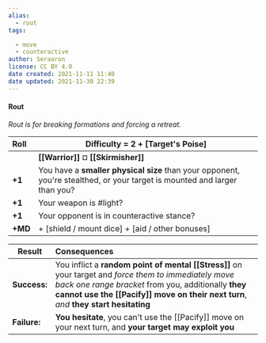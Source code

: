 ```yaml
---
alias:
  - rout
tags:

  - move
  - counteractive
author: Seraaron
license: CC BY 4.0
date created: 2021-11-11 11:40
date updated: 2021-11-30 22:39
---
```


#### Rout

_Rout is for breaking formations and forcing a retreat._

| Roll    | Difficulty = 2 + [Target's Poise]                                                                                         |
| :------ | ------------------------------------------------------------------------------------------------------------------------- |
|         | **[[Warrior]]** ¤ **[[Skirmisher]]**                                                                                      |
| **+1**  | You have a **smaller physical size** than your opponent, you're stealthed, or your target is mounted and larger than you? |
| **+1**  | Your weapon is #light?                                                                                                    |
| **+1**  | Your opponent is in counteractive stance?                                                                                 |
| **+MD** | + [shield / mount dice] + [aid / other bonuses]                                                                           |

| Result       | Consequences                                                                                                                                                                                                                                      |
| ------------ | :------------------------------------------------------------------------------------------------------------------------------------------------------------------------------------------------------------------------------------------------ |
| **Success:** | You inflict a **random point of mental [[Stress]]** on your target and _force them to immediately move back one range bracket_ from you, additionally **they cannot use the [[Pacify]] move on their next turn**, _and_ **they start hesitating** |
| **Failure:** | **You hesitate**, you can't use the [[Pacify]] move on your next turn, and **your target may exploit you**                                                                                                                                        |
